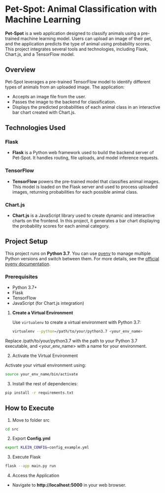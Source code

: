 # Pet-Spot: Animal Classification with Machine Learning

**Pet-Spot** is a web application designed to classify animals using a pre-trained machine learning model. Users can upload an image of their pet, and the application predicts the type of animal using probability scores. This project integrates several tools and technologies, including Flask, Chart.js, and a TensorFlow model.

## Overview
Pet-Spot leverages a pre-trained TensorFlow model to identify different types of animals from an uploaded image. The application:
- Accepts an image file from the user.
- Passes the image to the backend for classification.
- Displays the predicted probabilities of each animal class in an interactive bar chart created with Chart.js.


## Technologies Used

### Flask
- **Flask** is a Python web framework used to build the backend server of Pet-Spot. It handles routing, file uploads, and model inference requests.
  
### TensorFlow
- **TensorFlow** powers the pre-trained model that classifies animal images. This model is loaded on the Flask server and used to process uploaded images, returning probabilities for each possible animal class.

### Chart.js
- **Chart.js** is a JavaScript library used to create dynamic and interactive charts on the frontend. In this project, it generates a bar chart displaying the probability scores for each animal category.


## Project Setup
This project runs on **Python 3.7**. You can use [pyenv](https://github.com/pyenv/pyenv) to manage multiple Python versions and switch between them. For more details, see the [official pyenv documentation](https://github.com/pyenv/pyenv#installation).


### Prerequisites
- Python 3.7+
- Flask
- TensorFlow
- JavaScript (for Chart.js integration)


1. **Create a Virtual Environment**

   Use `virtualenv` to create a virtual environment with Python 3.7:

   ```bash
   virtualenv --python=/path/to/your/python3.7 <your_env_name>

Replace /path/to/your/python3.7 with the path to your Python 3.7 executable, and <your_env_name> with a name for your environment.

2. Activate the Virtual Environment

Activate your virtual environment using:

```bash
source your_env_name/bin/activate
```

3. Install the rest of dependencies:

```bash
pip install -r requirements.txt
```


## How to Execute


1. Move to folder src
```bash
cd src
```
2. Export **Config.yml**
```bash
export KLEIN_CONFIG=config_example.yml
```

3. Execute Flask
```bash
flask --app main.py run
```

4. Access the Application

- Navigate to **http://localhost:5000** in your web browser.